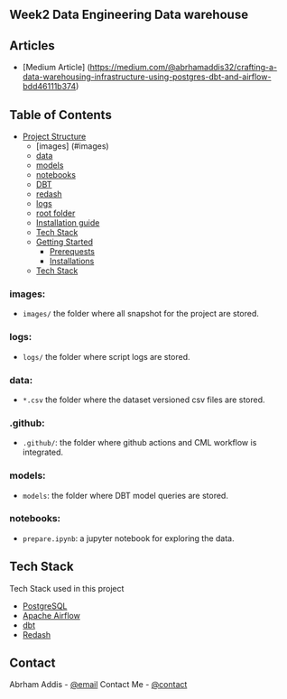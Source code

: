 ## Week2 Data Engineering Data warehouse

## Articles
- [Medium Article] (https://medium.com/@abrhamaddis32/crafting-a-data-warehousing-infrastructure-using-postgres-dbt-and-airflow-bdd46111b374)

## Table of Contents
- [Project Structure](#project-structure)
    * [images] (#images)
    * [data](#data)
    * [models](#models)
    * [notebooks](#notebooks)
    * [DBT](#migrate_to_dbt)
    * [redash](#redash)
    * [logs](#logs)
    * [root folder](#root-folder)
  - [Installation guide](#installation-guide)
  - [Tech Stack](#tech-stack)
  - [Getting Started](#getting-started)
    * [Prerequests](*prerequests)
    * [Installations](*installations)
  - [Tech Stack](#tech-stack)

### images:

- `images/` the folder where all snapshot for the project are stored.

### logs:

- `logs/` the folder where script logs are stored.

### data:

 - `*.csv` the folder where the dataset versioned csv files are stored.

### .github:

- `.github/`: the folder where github actions and CML workflow is integrated.


### models:
- `models`: the folder where DBT model queries are stored.

### notebooks:

- `prepare.ipynb`: a jupyter notebook for exploring the data.

## Tech Stack 
Tech Stack used in this project
* [PostgreSQL](https://dev.PostgreSQL.com/doc/)
* [Apache Airflow](https://airflow.apache.org/docs/apache-airflow/stable/)
* [dbt](https://docs.getdbt.com/)
* [Redash](https://redash.io/help/)

## Contact

Abrham Addis - [@email](abrhamaddis32@gmail.com)
Contact Me  - [@contact](https://www.linkedin.com/in/abrham-addis-302748160/)
